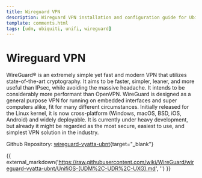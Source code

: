 ```yaml
---
title: Wireguard VPN
description: Wireguard VPN installation and configuration guide for Ubiquiti UniFi UDM, UDM PRO, UDR and UXG
template: comments.html
tags: [udm, ubiquiti, unifi, wireguard]
---
```


# Wireguard VPN

WireGuard® is an extremely simple yet fast and modern VPN that utilizes state-of-the-art cryptography. It aims to be faster, simpler, leaner, and more useful than IPsec, while avoiding the massive headache. It intends to be considerably more performant than OpenVPN. WireGuard is designed as a general purpose VPN for running on embedded interfaces and super computers alike, fit for many different circumstances. Initially released for the Linux kernel, it is now cross-platform (Windows, macOS, BSD, iOS, Android) and widely deployable. It is currently under heavy development, but already it might be regarded as the most secure, easiest to use, and simplest VPN solution in the industry.

Github Repository: [wireguard-vyatta-ubnt][wireguard-vyatta-ubnt-url]{target="\_blank"}

{{ external_markdown('https://raw.githubusercontent.com/wiki/WireGuard/wireguard-vyatta-ubnt/UnifiOS-(UDM%2C-UDR%2C-UXG).md', '') }}

<!-- appendices -->

<!-- urls -->

[wireguard-vyatta-ubnt-url]: https://github.com/WireGuard/wireguard-vyatta-ubnt 'wireguard-vyatta-ubnt Github Repository'

<!-- images -->

<!--css-->

<!-- end appendices -->
